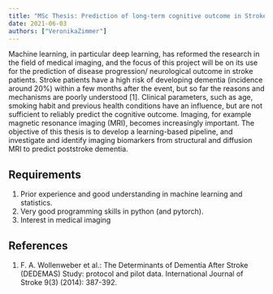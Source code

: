 ```yaml
---
title: "MSc Thesis: Prediction of long-term cognitive outcome in Stroke patients using machine learning"
date: 2021-06-03
authors: ["VeronikaZimmer"]
---
```


Machine learning, in particular deep learning, has reformed the research in the field of medical imaging, and the focus of this project will be on its use for the prediction of disease progression/ neurological outcome in stroke patients. Stroke patients have a high risk of developing dementia (incidence around 20%) within a few months after the event, but so far the reasons and mechanisms are poorly understood [1]. Clinical parameters, such as age, smoking habit and previous health conditions have an influence, but are not sufficient to reliably predict the cognitive outcome. Imaging, for example magnetic resonance imaging (MRI), becomes increasingly important.
The objective of this thesis is to develop a learning-based pipeline, and investigate and identify imaging biomarkers from structural and diffusion MRI to predict poststroke dementia.

## Requirements

1. Prior experience and good understanding in machine learning and statistics. 
2. Very good programming skills in python (and pytorch).
3. Interest in medical imaging

## References

1. F. A. Wollenweber et al.: The Determinants of Dementia After Stroke (DEDEMAS) Study: protocol and pilot data. International Journal of Stroke 9(3) (2014): 387-392.